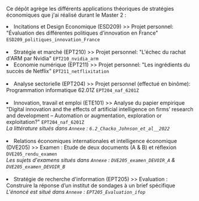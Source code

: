 Ce dépôt agrège les différents applications théoriques de stratégies économiques que j'ai réalisé durant le Master 2 :

<li> Incitations et Design Economique (ESD209) >> Projet personnel: "Évaluation des différentes politiques d’innovation en France" <code>ESD209_politiques_innovation_France</code></li><br/>
<li> Stratégie et marché (EPT210) >> Projet personnel: "L'échec du rachat d'ARM par Nvidia" <code>EPT210_nvidia_arm</code><br> 
<li> Economie numérique (EPT211) >> Projet personnel: "Les ingrédients du succès de Netflix" <code>EPT211_netflixitation</code></li><br/>
<li> Analyse sectorielle (EPT204) >> Projet personnel (effectué en binôme): Programmation informatique 62.01Z <code>EPT204_naf_6201Z</code></li><br/>
<li> Innovation, travail et emploi (ETE101) >> Analyse du papier empirique "Digital innovation and the effects of artificial intelligence on firms’ research and development – Automation or augmentation, exploration or exploitation?" <code>EPT204_naf_6201Z</code><em> 
<br>La littérature situés dans <code>Annexe</code> : <code>6.2_Chacko_Johnson_et_al__2022</code></em></li><br/>
<li> Relations économiques internationales et intelligence économique (DVE205) >> Examen : Etude de deux documents (A & B) et réflexion <code>DVE205_rendu_examen</code><em>
<br> Les sujets d'examens situés dans <code>Annexe</code> : <code>DVE205_examen_DEVOIR_A</code> & <code>DVE205_examen_DEVOIR_B</code></em></li><br/>
<li> Stratégie de recherche d'information (EPT205) >> Evaluation : Construire la réponse d’un institut de sondages à un brief spécifique <em> 
<br> L'énoncé est situé dans <code>Annexe</code> : <code>EPT205_Evaluation_ifop</code><em></li><br/>
